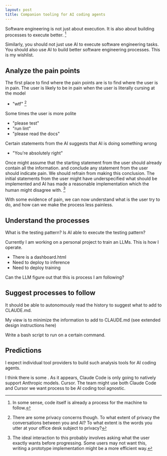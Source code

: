 ```yaml
---
layout: post
title: Companion tooling for AI coding agents
---
```

Software engineering is not just about execution. It is also about building processes to execute better. [^1]

[^1]: In some sense, code itself is already a process for the machine to follow.

Similarly, you should not just use AI to execute software engineering tasks. You should also use AI to build better software engineering processes. This is my wishlist.



## Analyze the pain points

The first place to find where the pain points are is to find where the user is in pain. The user is likely to be in pain when the user is literally cursing at the model
 - "wtf" [^2]

[^2]: There are some privacy concerns though. To what extent of privacy the conversations between you and AI? To what extent is the words you utter at your office desk subject to privacy?

Some times the user is more polite
 - "please test"
 - "run lint"
 - "please read the docs"

Certain statements from the AI suggests that AI is doing something wrong
- "You're absolutely right"

Once might assume that the starting statement from the user should already contain all the information. and conclude any statement from the user should indicate pain. We should refrain from making this conclusion. The initial statements from the user might have underspecified what should be implemented and AI has made a reasonable implementation which the human might disagree with. [^3]

[^3]: The ideal interaction to this probably involves asking what the user exactly wants before progressing. Some users may not want this, writing a prototype implementation might be a more efficient way.

With some evidence of pain, we can now understand what is the user try to do, and how can we make the process less painless.





## Understand the processes

What is the testing pattern? Is AI able to execute the testing pattern?

Currently I am working on a personal project to train an LLMs. This is how I operate.

- There is a dashboard.html
- Need to deploy to inference
- Need to deploy training

Can the LLM figure out that this is process I am following?




## Suggest processes to follow

It should be able to autonomously read the history to suggest what to add to CLAUDE.md.

My view is to minimize the information to add to CLAUDE.md (see extended design instructions here)

Write a bash script to run on a certain command.




## Predictions

I expect individual tool providers to build such analysis tools for AI coding agents.

I think there is some . As it appears, Claude Code is only going to natively support Anthropic models. Cursor. The team might use both Claude Code and Cursor we want process to be AI coding tool agnostic.







